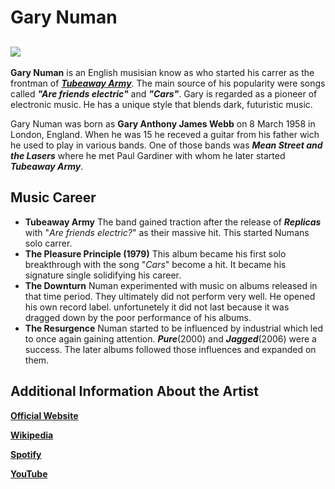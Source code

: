 # **Gary Numan**

## ![](https://upload.wikimedia.org/wikipedia/commons/thumb/9/93/Gary_Numan.jpg/330px-Gary_Numan.jpg)

 **Gary Numan** is an English musisian know as  who started his carrer as the frontman of [**_Tubeaway Army_**](https://en.wikipedia.org/wiki/Tubeway_Army). The main source of his popularity were songs called **_"Are friends electric"_** and **_"Cars"_**. Gary is regarded as a pioneer of electronic music. He has a unique style that blends dark, futuristic music.

Gary Numan was born as **Gary Anthony James Webb** on 8 March 1958 in London, England. When he was 15 he receved a guitar from his father wich he used to play in various bands. One of those bands was **_Mean Street and the Lasers_** where he met Paul Gardiner with whom he later started **_Tubeaway Army_**.

## Music Career

* **Tubeaway Army**
        The band gained traction after the release of **_Replicas_** with "_Are friends electric?_" as their massive hit. This started Numans solo carrer.
* **The Pleasure Principle (1979)**
        This album became his first solo breakthrough with the song "_Cars_" become a hit. It became his signature single solidifying his career.
* **The Downturn**
        Numan experimented with music on albums released in that time period. They ultimately did not perform very well. He opened his own record label. unfortunetely it did not last because it was dragged down by the poor performance of his albums.
* **The Resurgence**
        Numan started to be influenced by industrial which led to once again gaining attention. **_Pure_**(2000) and **_Jagged_**(2006) were a success. The later albums followed those influences and expanded on them.


## Additional Information About the Artist

**[Official Website](https://garynuman.com/)**

**[Wikipedia](https://en.wikipedia.org/wiki/Gary_Numan)**

**[Spotify](https://open.spotify.com/artist/5KQMtyPE8DCQNUzoNqlEsE?si=TVgDc7p-QKiYwqDiVM72QQ)**

**[YouTube](https://www.youtube.com/channel/UCUxV8b_z4xI8Qbo1tsOTABg)**